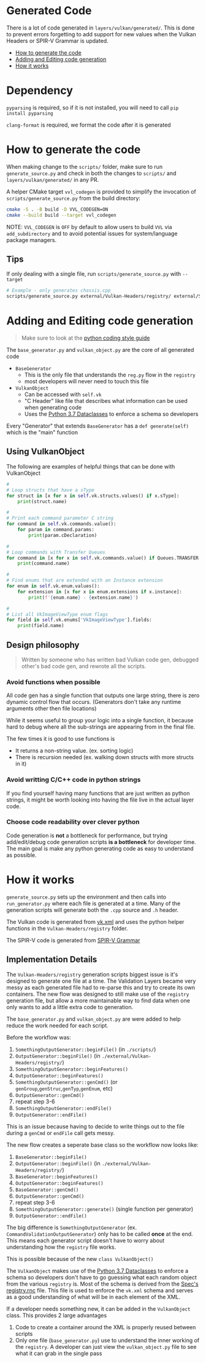 # Generated Code

There is a lot of code generated in `layers/vulkan/generated/`. This is done to prevent errors forgetting to add support for new
values when the Vulkan Headers or SPIR-V Grammar is updated.

- [How to generate the code](#how-to-generate-the-code)
- [Adding and Editing code generation](#adding-and-editing-code-generation)
- [How it works](#how-it-works)

# Dependency

`pyparsing` is required, so if it is not installed, you will need to call `pip install pyparsing`

`clang-format` is required, we format the code after it is generated

# How to generate the code

When making change to the `scripts/` folder, make sure to run `generate_source.py` and check in both the changes to
`scripts/` and `layers/vulkan/generated/` in any PR.

A helper CMake target `vvl_codegen` is provided to simplify the invocation of `scripts/generate_source.py` from the build directory:

```bash
cmake -S . -B build -D VVL_CODEGEN=ON
cmake --build build --target vvl_codegen
```

NOTE: `VVL_CODEGEN` is `OFF` by default to allow users to build `VVL` via `add_subdirectory` and to avoid potential issues for system/language package managers.

## Tips

If only dealing with a single file,  run `scripts/generate_source.py` with `--target`

```bash
# Example - only generates chassis.cpp
scripts/generate_source.py external/Vulkan-Headers/registry/ external/SPIRV-Headers/include/spirv/unified1/ --target chassis.cpp
```

# Adding and Editing code generation

> Make sure to look at the [python coding style guide](python_scripts_code_style.md)

The `base_generator.py` and `vulkan_object.py` are the core of all generated code

- `BaseGenerator`
  - This is the only file that understands the `reg.py` flow in the `registry`
  - most developers will never need to touch this file
- `VulkanObject`
  - Can be accessed with `self.vk`
  - "C Header" like file that describes what information can be used when generating code
  - Uses the [Python 3.7 Dataclasses](https://docs.python.org/3/library/dataclasses.html) to enforce a schema so developers

Every "Generator" that extends `BaseGenerator` has a `def generate(self)` which is the "main" function

## Using VulkanObject

The following are examples of helpful things that can be done with VulkanObject

```python
#
# Loop structs that have a sType
for struct in [x for x in self.vk.structs.values() if x.sType]:
    print(struct.name)

#
# Print each command parameter C string
for command in self.vk.commands.value():
    for param in command.params:
        print(param.cDeclaration)

#
# Loop commands with Transfer Queues
for command in [x for x in self.vk.commands.value() if Queues.TRANSFER & x.queues]:
    print(command.name)

#
# Find enums that are extended with an Instance extension
for enum in self.vk.enum.values():
    for extension in [x for x in enum.extensions if x.instance]:
        print(f'{enum.name} - {extension.name}')

#
# List all VkImageViewType enum flags
for field in self.vk.enums['VkImageViewType'].fields:
    print(field.name)
```

## Design philosophy

> Written by someone who has written bad Vulkan code gen, debugged other's bad code gen, and rewrote all the scripts.

### Avoid functions when possible

All code gen has a single function that outputs one large string, there is zero dynamic control flow that occurs. (Generators don't take any runtime arguments other then file locations)

While it seems useful to group your logic into a single function, it because hard to debug where all the sub-strings are appearing from in the final file.

The few times it is good to use functions is

- It returns a non-string value. (ex. sorting logic)
- There is recursion needed (ex. walking down structs with more structs in it)

### Avoid writting C/C++ code in python strings

If you find yourself having many functions that are just written as python strings, it might be worth looking into having the file live in the actual layer code.

### Choose code readability over clever python

Code generation is **not** a bottleneck for performance, but trying add/edit/debug code generation scripts **is a bottleneck** for developer time. The main goal is make any python generating code as easy to understand as possible.

# How it works

`generate_source.py` sets up the environment and then calls into `run_generator.py` where each file is generated at a time. Many of the generation scripts will generate both the `.cpp` source and `.h` header.

The Vulkan code is generated from [vk.xml](https://github.com/KhronosGroup/Vulkan-Headers/blob/main/registry/vk.xml) and uses the python helper functions in the `Vulkan-Headers/registry` folder.

The SPIR-V code is generated from [SPIR-V Grammar](https://github.com/KhronosGroup/SPIRV-Headers/blob/main/include/spirv/unified1/spirv.core.grammar.json)

## Implementation Details

The `Vulkan-Headers/registry` generation scripts biggest issue is it's designed to generate one file at a time.
The Validation Layers became very messy as each generated file had to re-parse this and try to create its own containers.
The new flow was designed to still make use of the `registry` generation file, but allow a more maintainable way to find data when one only wants to add a little extra code to generation.

The `base_generator.py` and `vulkan_object.py` are were added to help reduce the work needed for each script.

Before the workflow was:

1. `SomethingOutputGenerator::beginFile()` (in `./scripts/`)
2. `OutputGenerator::beginFile()` (in `./external/Vulkan-Headers/registry/`)
3. `SomethingOutputGenerator::beginFeatures()`
4. `OutputGenerator::beginFeatures()`
5. `SomethingOutputGenerator::genCmd()` (or `genGroup`,`genStruc`,`genTyp`,`genEnum`, etc)
6. `OutputGenerator::genCmd()`
7. repeat step 3-6
8. `SomethingOutputGenerator::endFile()`
9. `OutputGenerator::endFile()`

This is an issue because having to decide to write things out to the file during a `genCmd` or `endFile` call gets messy.

The new flow creates a seperate base class so the workflow now looks like:

1. `BaseGenerator::beginFile()`
2. `OutputGenerator::beginFile()` (in `./external/Vulkan-Headers/registry/`)
3. `BaseGenerator::beginFeatures()`
4. `OutputGenerator::beginFeatures()`
5. `BaseGenerator::genCmd()`
6. `OutputGenerator::genCmd()`
7. repeat step 3-6
8. `SomethingOutputGenerator::generate()` (single function per generator)
9. `OutputGenerator::endFile()`

The big difference is `SomethingOutputGenerator` (ex. `CommandValidationOutputGenerator`) only has to be called  **once** at the end.
This means each generator script doesn't have to worry about understanding how the `registry` file works.

This is possible because of the new `class VulkanObject()`

The `VulkanObject` makes use of the [Python 3.7 Dataclasses](https://docs.python.org/3/library/dataclasses.html) to enforce a schema so developers don't have to go guessing what each random object from the various `registry` is. Most of the schema is derived from the [Spec's registry.rnc](https://github.com/KhronosGroup/Vulkan-Docs/blob/main/xml/registry.rnc) file. This file is used to enforce the `vk.xml` schema and serves as a good understanding of what will be in each element of the XML.

If a developer needs something new, it can be added in the `VulkanObject` class. This provides 2 large advantages

1. Code to create a container around the XML is properly reused between scripts
2. Only one file (`base_generator.py`) use to understand the inner working of the `registry`. A developer can just view the `vulkan_object.py` file to see what it can grab in the single pass

